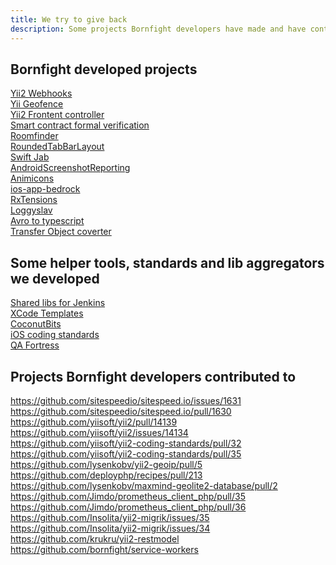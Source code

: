 ```yaml
---
title: We try to give back
description: Some projects Bornfight developers have made and have contributed to
---
```


## Bornfight developed projects

[Yii2 Webhooks](https://github.com/bornfight/yii2-webhooks) <br>
[Yii Geofence](https://github.com/bornfight/yii2-geofencing) <br>
[Yii2 Frontent controller](https://github.com/bornfight/yii2-frontend-controller) <br>
[Smart contract formal verification](https://github.com/bornfight/smart-contract-formal-verification) <br>
[Roomfinder](https://github.com/bornfight/roomfinder) <br>
[RoundedTabBarLayout](https://github.com/bornfight/RoundedTabBarLayout) <br>
[Swift Jab](https://github.com/bornfight/swift-jab) <br>
[AndroidScreenshotReporting](https://github.com/bornfight/AndroidScreenshotReporting) <br>
[Animicons](https://github.com/bornfight/Animicons) <br>
[ios-app-bedrock](https://github.com/bornfight/ios-app-bedrock) <br>
[RxTensions](https://github.com/bornfight/RxTensions) <br>
[Loggyslav](https://github.com/bornfight/loggyslav) <br>
[Avro to typescript](https://github.com/bornfight/avro-to-typescript) <br>
[Transfer Object coverter](https://github.com/bornfight/transfer-object-converter) <br>

## Some helper tools, standards and lib aggregators we developed
[Shared libs for Jenkins](https://github.com/bornfight/jenkins-shared-libraries) <br>
[XCode Templates](https://github.com/bornfight/XcodeTemplates) <br>
[CoconutBits](https://github.com/bornfight/CoconutBits) <br>
[iOS coding standards](https://github.com/bornfight/ios-coding-standards) <br>
[QA Fortress](https://github.com/bornfight/qa-fortress) <br>

## Projects Bornfight developers contributed to
https://github.com/sitespeedio/sitespeed.io/issues/1631<br>
https://github.com/sitespeedio/sitespeed.io/pull/1630<br>
https://github.com/yiisoft/yii2/pull/14139<br>
https://github.com/yiisoft/yii2/issues/14134<br>
https://github.com/yiisoft/yii2-coding-standards/pull/32<br>
https://github.com/yiisoft/yii2-coding-standards/pull/35<br>
https://github.com/lysenkobv/yii2-geoip/pull/5<br>
https://github.com/deployphp/recipes/pull/213<br>
https://github.com/lysenkobv/maxmind-geolite2-database/pull/2<br>
https://github.com/Jimdo/prometheus_client_php/pull/35<br>
https://github.com/Jimdo/prometheus_client_php/pull/36<br>
https://github.com/Insolita/yii2-migrik/issues/35<br>
https://github.com/Insolita/yii2-migrik/issues/34<br>
https://github.com/krukru/yii2-restmodel<br>
https://github.com/bornfight/service-workers<br>

